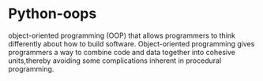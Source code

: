 # Python-oops
object-oriented programming (OOP) that allows programmers to think differently about how to build software. Object-oriented programming gives programmers a way to combine code and data together into cohesive units,thereby avoiding some complications inherent in procedural programming.
